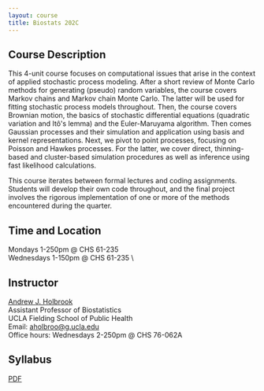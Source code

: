 ```yaml
---
layout: course
title: Biostats 202C
---
```


## Course Description

This 4-unit course focuses on computational issues that arise in the context of applied stochastic process modeling. After a short review of Monte Carlo methods for generating (pseudo) random variables, the course covers Markov chains and Markov chain Monte Carlo. The latter will be used for fitting stochastic process models throughout. Then, the course covers Brownian motion, the basics of stochastic differential equations (quadratic variation and Itô's lemma) and the Euler-Maruyama algorithm. Then comes Gaussian processes and their simulation and application using basis and kernel representations. Next, we pivot to point processes, focusing on Poisson and Hawkes processes. For the latter, we cover direct, thinning-based and cluster-based simulation procedures as well as inference using fast likelihood calculations. 

This course iterates between formal lectures and coding assignments. Students will develop their own code throughout, and the final project involves the rigorous implementation of one or more of the methods encountered during the quarter.

## Time and Location

Mondays 1-250pm @ CHS 61-235 \
Wednesdays 1-150pm @ CHS 61-235 \

## Instructor

[Andrew J. Holbrook](http://andrewjholbrook.github.io/)\
Assistant Professor of Biostatistics\
UCLA Fielding School of Public Health\
Email: <aholbroo@g.ucla.edu>\
Office hours: Wednesdays 2-250pm @ CHS 76-062A

## Syllabus

[PDF](https://ucla-biostats-202C.github.io/notes/Biostatistics_202C_Syllabus.pdf)


